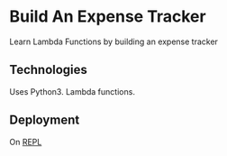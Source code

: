 # Build An Expense Tracker

Learn Lambda Functions by building an expense tracker

## Technologies

Uses Python3.  Lambda functions.

## Deployment

On [REPL](https://replit.com/@ddxps46/build-an-expense-tracker)
